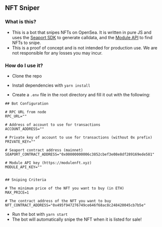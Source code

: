 ## NFT Sniper

### What is this?

- This is a bot that snipes NFTs on OpenSea. It is written in pure JS and uses the [Seaport SDK](https://github.com/ProjectOpenSea/seaport-js) to generate calldata, and the [Module API](https://module.readme.io/reference/retrieve-listings) to find NFTs to snipe.
- This is a proof of concept and is not intended for production use. We are not responsible for any losses you may incur.

### How do I use it?

- Clone the repo
- Install dependencies with `yarn install`

- Create a `.env` file in the root directory and fill it out with the following:

```
## Bot Configuration

# RPC URL from node
RPC_URL=""

# Address of account to use for transactions
ACCOUNT_ADDRESS=""

# Private key of account to use for transactions (without 0x prefix)
PRIVATE_KEY=""

# Seaport contract address (mainnet)
SEAPORT_CONTRACT_ADDRESS="0x00000000006c3852cbef3e08e8df289169ede581"

# Module API key (https://modulenft.xyz)
MODULE_API_KEY=""


## Sniping Criteria

# The minimum price of the NFT you want to buy (in ETH)
MAX_PRICE=1

# The contract address of the NFT you want to buy
NFT_CONTRACT_ADDRESS="0x495f947276749ce646f68ac8c248420045cb7b5e"
```

- Run the bot with `yarn start`
- The bot will automatically snipe the NFT when it is listed for sale!
